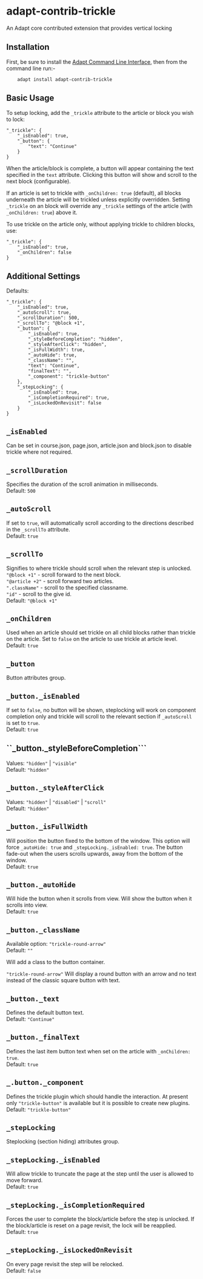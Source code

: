 adapt-contrib-trickle
=====================

An Adapt core contributed extension that provides vertical locking

Installation
------------

First, be sure to install the [Adapt Command Line Interface](https://github.com/adaptlearning/adapt-cli), then from the command line run:-

        adapt install adapt-contrib-trickle

Basic Usage
-----
To setup locking, add the ``_trickle`` attribute to the article or block you wish to lock:

```
"_trickle": {
    "_isEnabled": true,
    "_button": {
        "text": "Continue"
    }
}
```

When the article/block is complete, a button will appear containing the text specified in the ``text`` attribute.
Clicking this button will show and scroll to the next block (configurable).  
  
If an article is set to trickle with ``_onChildren: true`` (default), all blocks underneath the article will be trickled unless explicitly overridden. Setting ``_trickle`` on an block will override any ``_trickle`` settings of the article (with ``_onChildren: true``) above it.  
  
To use trickle on the article only, without applying trickle to children blocks, use:  

```
"_trickle": {
    "_isEnabled": true,
    "_onChildren": false
}
```
  
  
Additional Settings
-----  

Defaults:
```
"_trickle": {
    "_isEnabled": true,
    "_autoScroll": true,
    "_scrollDuration": 500,
    "_scrollTo": "@block +1",
    "_button": {
        "_isEnabled": true,
        "_styleBeforeCompletion": "hidden",
        "_styleAfterClick": "hidden",
        "_isFullWidth": true,
        "_autoHide": true,
        "_className": "",
        "text": "Continue",
        "finalText": "",
        "_component": "trickle-button"
    },
    "_stepLocking": {
        "_isEnabled": true,
        "_isCompletionRequired": true,
        "_isLockedOnRevisit": false
    }
}
```

``_isEnabled``  
-------
Can be set in course.json, page.json, article.json and block.json to disable trickle where not required.  
  
``_scrollDuration``  
-------
Specifies the duration of the scroll animation in milliseconds.  
Default: ``500``  
  
``_autoScroll``  
-------
If set to ``true``, will automatically scroll according to the directions described in the ``_scrollTo`` attribute.  
Default: ``true``  
  
``_scrollTo``  
-------
Signifies to where trickle should scroll when the relevant step is unlocked.  
``"@block +1"`` - scroll forward to the next block.  
``"@article +2"`` - scroll forward two articles.  
``".className"`` - scroll to the specified classname.  
``"id"`` - scroll to the give id.   
Default: ``"@block +1"``  
  
``_onChildren``  
-------
Used when an article should set trickle on all child blocks rather than trickle on the article. Set to ``false`` on the article to use trickle at article level.  
Default: ``true``   
  
``_button``
-------
Button attributes group.  
  
``_button._isEnabled``  
-------
If set to ``false``, no button will be shown, steplocking will work on component completion only and trickle will scroll to the relevant section if ``_autoScroll`` is set to ``true``.  
Default:  ``true``  
  
``_button._styleBeforeCompletion```  
-------
Values: ``"hidden"`` | ``"visible"``  
Default: ``"hidden"``  

``_button._styleAfterClick``
-------
Values: ``"hidden"`` | ``"disabled"`` | ``"scroll"``  
Default: ``"hidden"``  
  
``_button._isFullWidth``  
-------
Will position the button fixed to the bottom of the window. This option will force ``_autoHide: true`` and ``_stepLocking._isEnabled: true``. The button fade-out when the users scrolls upwards, away from the bottom of the window.  
Default: ``true``  
  
``_button._autoHide``  
-------
Will hide the button when it scrolls from view.  Will show the button when it scrolls into view.  
Default: ``true``  
  
``_button._className``  
-------
Available option: ``"trickle-round-arrow"``  
Default: ``""``  
  
Will add a class to the button container.  
  
``"trickle-round-arrow"`` Will display a round button with an arrow and no text instead of the classic square button with text.  

``_button._text``  
-------
Defines the default button text.  
Default: ``"Continue"``  
  
``_button._finalText``  
-------
Defines the last item button text when set on the article with ``_onChildren: true``.  
Default: ``true``  

``_.button._component``  
-------
Defines the trickle plugin which should handle the interaction. At present only ``"trickle-button"`` is available but it is possible to create new plugins.  
Default: ``"trickle-button"``  
  
``_stepLocking``  
-------
Steplocking (section hiding) attributes group.  
  
``_stepLocking._isEnabled``  
-------
Will allow trickle to truncate the page at the step until the user is allowed to move forward.  
Default: ``true``  
  
``_stepLocking._isCompletionRequired``  
-------
Forces the user to complete the block/article before the step is unlocked. If the block/article is reset on a page revisit, the lock will be reapplied.  
Default: ``true``  
  
``_stepLocking._isLockedOnRevisit``  
-------
On every page revisit the step will be relocked.  
Default: ``false``  
